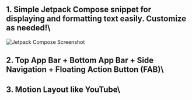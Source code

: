 <h2>1. Simple Jetpack Compose snippet for displaying and formatting text easily. Customize as needed!\</h2>

<img src="[https://github.com/Aditya948351/Hosting/blob/main/AndroidSnip1.png?raw=true](https://github.com/Aditya948351/Hosting/blob/main/AndroidSnip1.png?raw=true)" alt="Jetpack Compose Screenshot">

<h2>2. Top App Bar + Bottom App Bar + Side Navigation + Floating Action Button (FAB)\</h2>



<h2>3. Motion Layout like YouTube\</h2>
